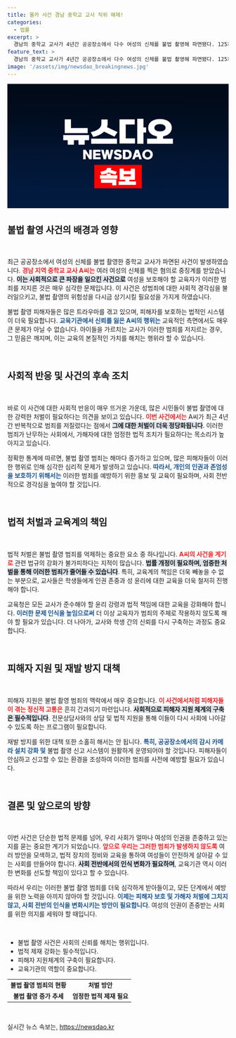 ```yaml
---
title: 몰카 사건 경남 중학교 교사 직위 해제!
categories:
  - 법률
excerpt: >
  경남의 중학교 교사가 4년간 공공장소에서 다수 여성의 신체를 불법 촬영해 파면됐다. 125차례의 범행이 드러나며 사회적 파장이 예상된다. 궁금증을 유발하는 이 사건의 전말은?
feature_text: >
  경남의 중학교 교사가 4년간 공공장소에서 다수 여성의 신체를 불법 촬영해 파면됐다. 125차례의 범행이 드러나며 사회적 파장이 예상된다. 궁금증을 유발하는 이 사건의 전말은?
image: '/assets/img/newsdao_breakingnews.jpg'
---
```


<p><img src="/assets/img/newsdao_breakingnews.jpg" alt="flaretime 속보" /></p>

<h2 data-ke-size="size26">불법 촬영 사건의 배경과 영향</h2>

<p data-ke-size="size16">&nbsp;</p>

<p>최근 공공장소에서 여성의 신체를 불법 촬영한 중학교 교사가 파면된 사건이 발생하였습니다. <b><span style="color: #ee2323;">경남 지역 중학교 교사 A씨는</span></b> 여러 여성의 신체를 찍은 혐의로 중징계를 받았습니다. <b><span style="background-color: #21538527;">이는 사회적으로 큰 파장을 일으킨 사건으로</span></b> 여성을 보호해야 할 교육자가 이러한 범죄를 저지른 것은 매우 심각한 문제입니다. 이 사건은 성범죄에 대한 사회적 경각심을 불러일으키고, 불법 촬영의 위험성을 다시금 상기시킬 필요성을 가지게 하였습니다. </p>

<p>불법 촬영 피해자들은 많은 트라우마를 겪고 있으며, 피해자를 보호하는 법적인 시스템이 더욱 필요합니다. <b><span style="color: #1a5490;">교육기관에서 신뢰를 잃은 A씨의 행위는</span></b> 교육적인 측면에서도 매우 큰 문제가 아닐 수 없습니다. 아이들을 가르치는 교사가 이러한 범죄를 저지르는 경우, 그 믿음은 깨지며, 이는 교육의 본질적인 가치를 해치는 행위라 할 수 있습니다.</p>

<p data-ke-size="size16">&nbsp;</p>

<h2 data-ke-size="size26">사회적 반응 및 사건의 후속 조치</h2>

<p data-ke-size="size16">&nbsp;</p>

<p>바로 이 사건에 대한 사회적 반응이 매우 뜨거운 가운데, 많은 시민들이 불법 촬영에 대한 강력한 처벌이 필요하다는 의견을 보이고 있습니다. <b><span style="color: #ee2323;">이번 사건에서는</span></b> A씨가 최근 4년간 반복적으로 범죄를 저질렀다는 점에서 <b><span style="background-color: #21538527;">그에 대한 처벌이 더욱 정당화됩니다</span></b>. 이러한 범죄가 난무하는 사회에서, 가해자에 대한 엄정한 법적 조치가 필요하다는 목소리가 높아지고 있습니다. </p>

<p>정확한 통계에 따르면, 불법 촬영 범죄는 해마다 증가하고 있으며, 많은 피해자들이 이러한 행위로 인해 심각한 심리적 문제가 발생하고 있습니다. <b><span style="color: #1a5490;">따라서, 개인의 인권과 존엄성을 보호하기 위해서는</span></b> 이러한 범죄를 예방하기 위한 홍보 및 교육이 필요하며, 사회 전반적으로 경각심을 높여야 할 것입니다. </p>

<p data-ke-size="size16">&nbsp;</p>

<h2 data-ke-size="size26">법적 처벌과 교육계의 책임</h2>

<p data-ke-size="size16">&nbsp;</p>

<p>법적 처벌은 불법 촬영 범죄를 억제하는 중요한 요소 중 하나입니다. <b><span style="color: #ee2323;">A씨의 사건을 계기로</span></b> 관련 법규의 강화가 불가피하다는 지적이 많습니다. <b><span style="background-color: #21538527;">법률 개정이 필요하며, 엄중한 처벌을 통해 이러한 범죄가 줄어들 수 있습니다</span></b>. 특히, 교육계의 책임은 더욱 빼놓을 수 없는 부분으로, 교사들은 학생들에게 인권 존중과 성 윤리에 대한 교육을 더욱 철저히 진행해야 합니다.</p>

<p>교육청은 모든 교사가 준수해야 할 윤리 강령과 법적 책임에 대한 교육을 강화해야 합니다. <b><span style="color: #1a5490;">이러한 문제 인식을 높임으로써</span></b> 더 이상 교육자가 범죄의 주체로 작용하지 않도록 해야 할 필요가 있습니다. 더 나아가, 교사와 학생 간의 신뢰를 다시 구축하는 과정도 중요합니다. </p>

<p data-ke-size="size16">&nbsp;</p>

<h2 data-ke-size="size26">피해자 지원 및 재발 방지 대책</h2>

<p data-ke-size="size16">&nbsp;</p>

<p>피해자 지원은 불법 촬영 범죄의 맥락에서 매우 중요합니다. <b><span style="color: #ee2323;">이 사건에서처럼 피해자들이 겪는 정신적 고통은</span></b> 흔히 간과되기 마련입니다. <b><span style="background-color: #21538527;">사회적으로 피해자 지원 체계의 구축은 필수적입니다</span></b>. 전문상담사와의 상담 및 법적 지원을 통해 이들이 다시 사회에 나아갈 수 있도록 하는 프로그램이 필요합니다. </p>

<p>재발 방지를 위한 대책 또한 소홀히 해서는 안 됩니다. <b><span style="color: #1a5490;">특히, 공공장소에서의 감시 카메라 설치 강화 및</span></b> 불법 촬영 신고 시스템이 원활하게 운영되어야 할 것입니다. 피해자들이 안심하고 신고할 수 있는 환경을 조성하여 이러한 범죄를 사전에 예방할 필요가 있습니다.</p>

<p data-ke-size="size16">&nbsp;</p>

<h2 data-ke-size="size26">결론 및 앞으로의 방향</h2>

<p data-ke-size="size16">&nbsp;</p>

<p>이번 사건은 단순한 법적 문제를 넘어, 우리 사회가 얼마나 여성의 인권을 존중하고 있는지를 묻는 중요한 계기가 되었습니다. <b><span style="color: #ee2323;">앞으로 우리는 그러한 범죄가 발생하지 않도록</span></b> 여러 방안을 모색하고, 법적 장치의 정비와 교육을 통하여 여성들이 안전하게 살아갈 수 있는 사회를 만들어야 합니다. <b><span style="background-color: #21538527;">사회 전반에서의 인식 변화가 필요하며</span></b>, 교육기관 역시 이러한 변화를 선도할 책임이 있다고 할 수 있습니다.</p>

<p>따라서 우리는 이러한 불법 촬영 범죄를 더욱 심각하게 받아들이고, 모든 단계에서 예방을 위한 노력을 아끼지 않아야 할 것입니다. <b><span style="color: #1a5490;">이제는 피해자 보호 및 가해자 처벌에 그치지 않고, 사회 전반의 인식을 변화시키는 방안이 필요합니다</span></b>. 여성의 인권이 존중받는 사회를 위한 의지를 세워야 할 때입니다. </p>

<p data-ke-size="size16">&nbsp;</p>

<ul>
    <li>불법 촬영 사건은 사회의 신뢰를 해치는 행위입니다.</li>
    <li>법적 제재 강화는 필수적입니다.</li>
    <li>피해자 지원체계의 구축이 필요합니다.</li>
    <li>교육기관의 역할이 중요합니다.</li>
</ul>

<table style="width: 100%; border-collapse: collapse;">
    <tr>
        <td style="text-align: center; height: 17px;"><b>불법 촬영 범죄의 현황</b></td>
        <td style="text-align: center; height: 17px;"><b>처벌 방안</b></td>
    </tr>
    <tr>
        <td style="text-align: center; height: 17px;"><b>불법 촬영 증가 추세</b></td>
        <td style="text-align: center; height: 17px;"><b>엄정한 법적 제재 필요</b></td>
    </tr>
</table>

<p data-ke-size="size16">&nbsp;</p>
실시간 뉴스 속보는, <a href="https://newsdao.kr" rel="dofollow">https://newsdao.kr</a>


